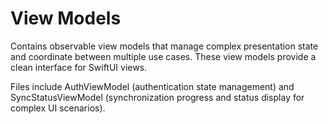 # View Models

Contains observable view models that manage complex presentation state and coordinate between multiple use cases. These view models provide a clean interface for SwiftUI views.

Files include AuthViewModel (authentication state management) and SyncStatusViewModel (synchronization progress and status display for complex UI scenarios).